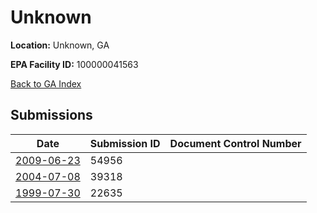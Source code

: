 # Unknown

**Location:** Unknown, GA

**EPA Facility ID:** 100000041563

[Back to GA Index](../../index.md)

## Submissions

| Date | Submission ID | Document Control Number |
|------|--------------|-------------------------|
| [2009-06-23](submissions/54956.md) | 54956 |  |
| [2004-07-08](submissions/39318.md) | 39318 |  |
| [1999-07-30](submissions/22635.md) | 22635 |  |
